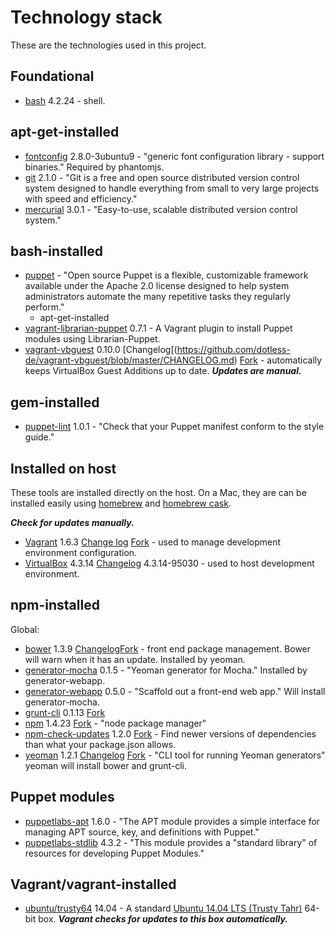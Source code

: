 # Technology stack

These are the technologies used in this project.

## Foundational

- [bash](http://www.gnu.org/software/bash/manual/bashref.html) 4.2.24 - shell.

## apt-get-installed

- [fontconfig](http://packages.ubuntu.com/precise/fontconfig) 2.8.0-3ubuntu9 - "generic font configuration library - support binaries."  Required by phantomjs.
- [git](http://git-scm.com/) 2.1.0 - "Git is a free and open source distributed version control system designed to handle everything from small to very large projects with speed and efficiency." 
- [mercurial](http://mercurial.selenic.com/) 3.0.1 - "Easy-to-use, scalable distributed version control system."

## bash-installed

- [puppet](http://puppetlabs.com/) - "Open source Puppet is a flexible, customizable framework available under the Apache 2.0 license designed to help system administrators automate the many repetitive tasks they regularly perform."
	- apt-get-installed
- [vagrant-librarian-puppet](https://github.com/mhahn/vagrant-librarian-puppet) 0.7.1 - A Vagrant plugin to install Puppet modules using Librarian-Puppet.
- [vagrant-vbguest](https://github.com/dotless-de/vagrant-vbguest) 0.10.0 [Changelog[(https://github.com/dotless-de/vagrant-vbguest/blob/master/CHANGELOG.md) [Fork](https://github.com/EATechnologies/vagrant-vbguest) - automatically keeps VirtualBox Guest Additions up to date.  ***Updates are manual.***

## gem-installed

- [puppet-lint](http://puppet-lint.com/) 1.0.1 - "Check that your Puppet manifest conform to the style guide."

## Installed on host

These tools are installed directly on the host.  On a Mac, they are can be installed easily using [homebrew](http://brew.sh/) and [homebrew cask](http://caskroom.io/).

***Check for updates manually.***

- [Vagrant](https://www.vagrantup.com/) 1.6.3 [Change log](https://github.com/mitchellh/vagrant/blob/master/CHANGELOG.md) [Fork](https://github.com/EATechnologies/vagrant) - used to manage development environment configuration.
- [VirtualBox](https://www.virtualbox.org/) 4.3.14 [Changelog](https://www.virtualbox.org/wiki/Changelog) 4.3.14-95030 - used to host development environment.

## npm-installed

Global:

- [bower](https://www.npmjs.org/package/bower) 1.3.9 [Changelog](https://github.com/bower/bower/blob/master/CHANGELOG.md)[Fork](https://www.virtualbox.org/) - front end package management.  Bower will warn when it has an update.  Installed by yeoman.
- [generator-mocha](https://www.npmjs.org/package/generator-mocha) 0.1.5 - "Yeoman generator for Mocha."  Installed by generator-webapp.
- [generator-webapp](https://www.npmjs.org/package/generator-webapp) 0.5.0 - "Scaffold out a front-end web app."  Will install generator-mocha.
- [grunt-cli](https://github.com/gruntjs/grunt-cli) 0.1.13 [Fork](https://github.com/EATechnologies/grunt-cli) 
- [npm](https://npmjs.org/doc/) 1.4.23 [Fork](https://github.com/EATechnologies/npm) - "node package manager"
- [npm-check-updates](https://www.npmjs.org/package/npm-check-updates) 1.2.0 [Fork](https://github.com/EATechnologies/npm-check-updates) - Find newer versions of dependencies than what your package.json allows.
- [yeoman](http://yeoman.io/) 1.2.1 [Changelog](https://github.com/yeoman/yo/releases) [Fork](https://github.com/EATechnologies/yo) - "CLI tool for running Yeoman generators"  yeoman will install bower and grunt-cli.

## Puppet modules

- [puppetlabs-apt](https://forge.puppetlabs.com/puppetlabs/apt) 1.6.0 - "The APT module provides a simple interface for managing APT source, key, and definitions with Puppet."
- [puppetlabs-stdlib](https://forge.puppetlabs.com/puppetlabs/stdlib) 4.3.2 - "This module provides a "standard library" of resources for developing Puppet Modules."

## Vagrant/vagrant-installed

- [ubuntu/trusty64](https://vagrantcloud.com/ubuntu/trusty64) 14.04 - A standard [Ubuntu 14.04 LTS (Trusty Tahr)](http://releases.ubuntu.com/14.04/) 64-bit box.  ***Vagrant checks for updates to this box automatically.***